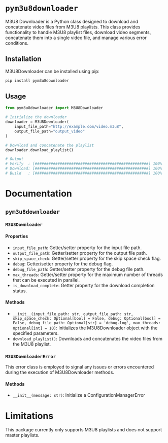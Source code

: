 # `pym3u8downloader`

M3U8 Downloader is a Python class designed to download and concatenate video files from M3U8 playlists. This class
provides functionality to handle M3U8 playlist files, download video segments, concatenate them into a single video
file, and manage various error conditions.

## Installation

M3U8Downloader can be installed using pip:

```bash
pip install pym3u8downloader
```

## Usage

````python
from pym3u8downloader import M3U8Downloader

# Initialize the downloader
downloader = M3U8Downloader(
    input_file_path="http://example.com/video.m3u8",
    output_file_path="output_video"
)

# Download and concatenate the playlist
downloader.download_playlist()

# Output
# Verify  : [##################################################] 100%
# Download: [##################################################] 100%
# Build   : [##################################################] 100%
````

# Documentation

## `pym3u8downloader`

### `M3U8Downloader`

#### Properties

- `input_file_path`: Getter/setter property for the input file path.
- `output_file_path`: Getter/setter property for the output file path.
- `skip_space_check`: Getter/setter property for the skip space check flag.
- `debug`: Getter/setter property for the debug flag.
- `debug_file_path`: Getter/setter property for the debug file path.
- `max_threads`: Getter/setter property for the maximum number of threads that can be executed in parallel.
- `is_download_complete`: Getter property for the download completion status.

#### Methods

- `__init__(input_file_path: str, output_file_path: str, skip_space_check: Optional[bool] = False, debug: Optional[bool] = False, debug_file_path: Optional[str] = 'debug.log', max_threads: Optional[int] = 10)`:
  Initializes the M3U8Downloader object with the specified parameters.
- `download_playlist()`: Downloads and concatenates the video files from the M3U8 playlist.

### `M3U8DownloaderError`

This error class is employed to signal any issues or errors encountered during the execution of M3U8Downloader methods.

#### Methods

- `__init__(message: str)`: Initialize a ConfigurationManagerError

# Limitations

This package currently only supports M3U8 playlists and does not support master playlists.